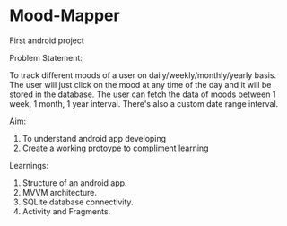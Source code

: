 # Mood-Mapper
First android project

Problem Statement:

To track different moods of a user on daily/weekly/monthly/yearly basis. The user will just click on the mood at any time of the day and it will be stored in the database.
The user can fetch the data of moods between 1 week, 1 month, 1 year interval. There's also a custom date range interval.

Aim:
1. To understand android app developing
2. Create a working protoype to compliment learning

Learnings:
1. Structure of an android app.
2. MVVM architecture.
3. SQLite database connectivity.
4. Activity and Fragments.
